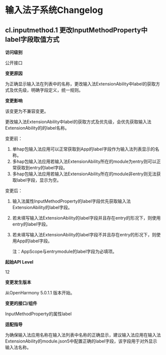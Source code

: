 # 输入法子系统Changelog

## cl.inputmethod.1 更改InputMethodProperty中label字段取值方式

**访问级别**

公开接口

**变更原因**

为正确显示输入法在列表中的名称，更改输入法ExtensionAbility中label的获取方式及优先级，明确字段定义，统一规则。

**变更影响**

该变更为不兼容变更。

更改输入法ExtensionAbility中label的获取方式及优先级，会优先获取输入法ExtensionAbility的的label名称。

变更前：

1. 单hap包输入法应用可以正常获取到App的label字段作为输入法列表显示的名称。
2. 多hap包输入法应用若输入法ExtensionAbility所在的module为entry则可以正常获取到entry的label字段。
3. 多hap包输入法应用若输入法ExtensionAbility所在的module非entry则无法获取label字段，显示为空。

变更后：

1. 输入法属性InputMethodProperty的label字段优先获取输入法ExtensionAbility的label字段。

2. 若未填写输入法ExtensionAbility的label字段并且存在entry的形况下，则使用entry的label字段。

3. 若未填写输入法ExtensionAbility的label字段不并且存在entry的形况下，则使用App的label字段。

   注：AppScope与entrymodule的label字段为必填项。

**起始API Level**

12

**变更发生版本**

从OpenHarmony 5.0.1.1 版本开始。

**变更的接口/组件**

InputMethodProperty的属性label

**适配指导**

为确保输入法应用名称在输入法列表中名称的正确显示，建议输入法应用在输入法ExtensionAbility的module.json5中配置正确的label字段，该字段用于对外显示输入法名称。